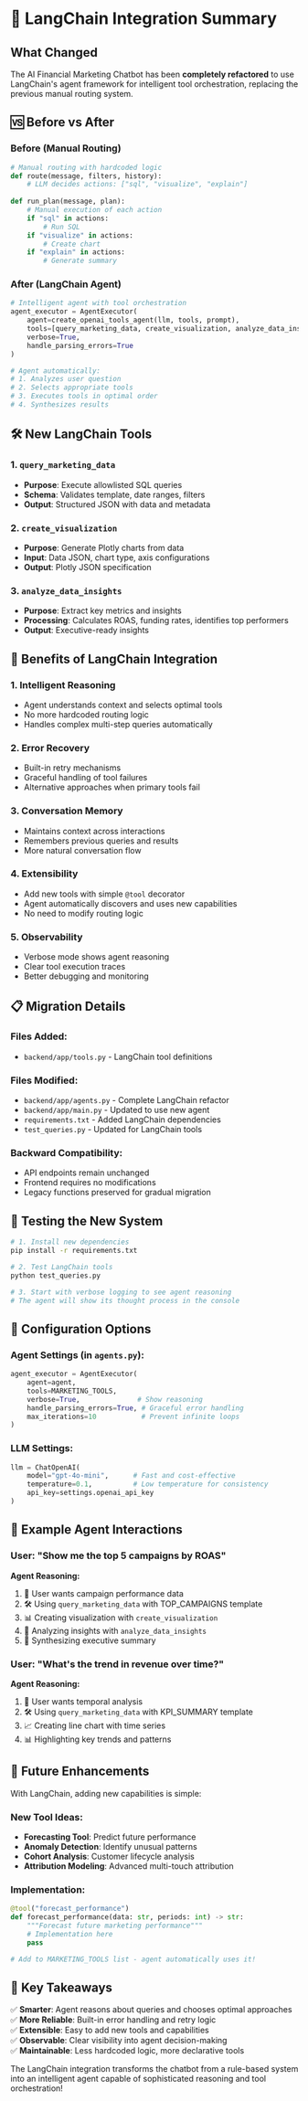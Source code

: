 # 🔗 LangChain Integration Summary

## What Changed

The AI Financial Marketing Chatbot has been **completely refactored** to use LangChain's agent framework for intelligent tool orchestration, replacing the previous manual routing system.

## 🆚 Before vs After

### Before (Manual Routing)
```python
# Manual routing with hardcoded logic
def route(message, filters, history):
    # LLM decides actions: ["sql", "visualize", "explain"]
    
def run_plan(message, plan):
    # Manual execution of each action
    if "sql" in actions:
        # Run SQL
    if "visualize" in actions:
        # Create chart
    if "explain" in actions:
        # Generate summary
```

### After (LangChain Agent)
```python
# Intelligent agent with tool orchestration
agent_executor = AgentExecutor(
    agent=create_openai_tools_agent(llm, tools, prompt),
    tools=[query_marketing_data, create_visualization, analyze_data_insights],
    verbose=True,
    handle_parsing_errors=True
)

# Agent automatically:
# 1. Analyzes user question
# 2. Selects appropriate tools
# 3. Executes tools in optimal order
# 4. Synthesizes results
```

## 🛠️ New LangChain Tools

### 1. `query_marketing_data`
- **Purpose**: Execute allowlisted SQL queries
- **Schema**: Validates template, date ranges, filters
- **Output**: Structured JSON with data and metadata

### 2. `create_visualization` 
- **Purpose**: Generate Plotly charts from data
- **Input**: Data JSON, chart type, axis configurations
- **Output**: Plotly JSON specification

### 3. `analyze_data_insights`
- **Purpose**: Extract key metrics and insights
- **Processing**: Calculates ROAS, funding rates, identifies top performers
- **Output**: Executive-ready insights

## 🚀 Benefits of LangChain Integration

### 1. **Intelligent Reasoning**
- Agent understands context and selects optimal tools
- No more hardcoded routing logic
- Handles complex multi-step queries automatically

### 2. **Error Recovery**
- Built-in retry mechanisms
- Graceful handling of tool failures
- Alternative approaches when primary tools fail

### 3. **Conversation Memory**
- Maintains context across interactions
- Remembers previous queries and results
- More natural conversation flow

### 4. **Extensibility**
- Add new tools with simple `@tool` decorator
- Agent automatically discovers and uses new capabilities
- No need to modify routing logic

### 5. **Observability**
- Verbose mode shows agent reasoning
- Clear tool execution traces
- Better debugging and monitoring

## 📋 Migration Details

### Files Added:
- `backend/app/tools.py` - LangChain tool definitions

### Files Modified:
- `backend/app/agents.py` - Complete LangChain refactor
- `backend/app/main.py` - Updated to use new agent
- `requirements.txt` - Added LangChain dependencies
- `test_queries.py` - Updated for LangChain tools

### Backward Compatibility:
- API endpoints remain unchanged
- Frontend requires no modifications
- Legacy functions preserved for gradual migration

## 🧪 Testing the New System

```bash
# 1. Install new dependencies
pip install -r requirements.txt

# 2. Test LangChain tools
python test_queries.py

# 3. Start with verbose logging to see agent reasoning
# The agent will show its thought process in the console
```

## 🔧 Configuration Options

### Agent Settings (in `agents.py`):
```python
agent_executor = AgentExecutor(
    agent=agent,
    tools=MARKETING_TOOLS,
    verbose=True,              # Show reasoning
    handle_parsing_errors=True, # Graceful error handling  
    max_iterations=10           # Prevent infinite loops
)
```

### LLM Settings:
```python
llm = ChatOpenAI(
    model="gpt-4o-mini",      # Fast and cost-effective
    temperature=0.1,          # Low temperature for consistency
    api_key=settings.openai_api_key
)
```

## 🌟 Example Agent Interactions

### User: "Show me the top 5 campaigns by ROAS"

**Agent Reasoning:**
1. 🤔 User wants campaign performance data
2. 🛠️ Using `query_marketing_data` with TOP_CAMPAIGNS template
3. 📊 Creating visualization with `create_visualization`
4. 🧠 Analyzing insights with `analyze_data_insights`
5. 📝 Synthesizing executive summary

### User: "What's the trend in revenue over time?"

**Agent Reasoning:**
1. 🤔 User wants temporal analysis
2. 🛠️ Using `query_marketing_data` with KPI_SUMMARY template
3. 📈 Creating line chart with time series
4. 📊 Highlighting key trends and patterns

## 🚀 Future Enhancements

With LangChain, adding new capabilities is simple:

### New Tool Ideas:
- **Forecasting Tool**: Predict future performance
- **Anomaly Detection**: Identify unusual patterns
- **Cohort Analysis**: Customer lifecycle analysis
- **Attribution Modeling**: Advanced multi-touch attribution

### Implementation:
```python
@tool("forecast_performance")
def forecast_performance(data: str, periods: int) -> str:
    """Forecast future marketing performance"""
    # Implementation here
    pass

# Add to MARKETING_TOOLS list - agent automatically uses it!
```

## 🎯 Key Takeaways

✅ **Smarter**: Agent reasons about queries and chooses optimal approaches  
✅ **More Reliable**: Built-in error handling and retry logic  
✅ **Extensible**: Easy to add new tools and capabilities  
✅ **Observable**: Clear visibility into agent decision-making  
✅ **Maintainable**: Less hardcoded logic, more declarative tools  

The LangChain integration transforms the chatbot from a rule-based system into an intelligent agent capable of sophisticated reasoning and tool orchestration!